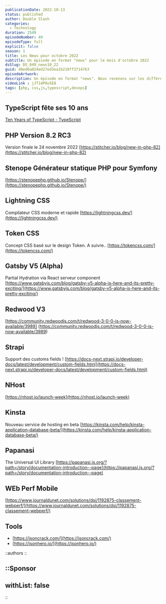 ```yaml
---
publicationDate: 2022-10-13
status: published
author: Double Slash
categories:
  - Technology
duration: 2549
episodeNumber: 49
episodeType: full
explicit: false
season: 1
title: Les News pour octobre 2022
subtitle: Un épisode en format "news" pour le mois d'octobre 2022
dsSlug: DS_049_news10_22
guid: d8ed6a024ed27ed3ea1b218ff3714763
episodeArtwork:
description: Un épisode en format "news". Nous revenons sur les différentes news des dernières semaines que nous avons retenues
videoLink : jJT14P0u5E8
tags: [php, css,js,typescript,devops]
---
```


## TypeScript fête ses 10 ans

[Ten Years of TypeScript - TypeScript](https://devblogs.microsoft.com/typescript/ten-years-of-typescript/)

## PHP Version 8.2 RC3

Version finale le 24 novembre 2022
[https://stitcher.io/blog/new-in-php-82](https://stitcher.io/blog/new-in-php-82)

## Stenope Générateur statique PHP pour Symfony

[https://stenopephp.github.io/Stenope/](https://stenopephp.github.io/Stenope/)

## Lightning CSS

Compilateur CSS moderne et rapide
[https://lightningcss.dev/](https://lightningcss.dev/)

## Token CSS

Concept CSS basé sur le design Token. A suivre..
[https://tokencss.com/](https://tokencss.com/)

## Gatsby V5 (Alpha)

Partial Hydration via React serveur component
[https://www.gatsbyjs.com/blog/gatsby-v5-alpha-is-here-and-its-pretty-exciting/](https://www.gatsbyjs.com/blog/gatsby-v5-alpha-is-here-and-its-pretty-exciting/)

## Redwood V3

[https://community.redwoodjs.com/t/redwood-3-0-0-is-now-available/3989]
(<https://community.redwoodjs.com/t/redwood-3-0-0-is-now-available/3989>)

## Strapi

Support des customs fields !
[https://docs-next.strapi.io/developer-docs/latest/development/custom-fields.html](https://docs-next.strapi.io/developer-docs/latest/development/custom-fields.html)

## NHost

[https://nhost.io/launch-week](https://nhost.io/launch-week)

## Kinsta

Nouveau service de hosting en beta [https://kinsta.com/help/kinsta-application-database-beta/](https://kinsta.com/help/kinsta-application-database-beta/)

## Papanasi

The Universal UI Library
[https://papanasi.js.org/?path=/story/documentation-introduction--page](https://papanasi.js.org/?path=/story/documentation-introduction--page)

## WEb Perf Mobile

[https://www.journaldunet.com/solutions/dsi/1192875-classement-webperf/](https://www.journaldunet.com/solutions/dsi/1192875-classement-webperf/)

## Tools

- [https://jsoncrack.com/](https://jsoncrack.com/)
- [https://jsonhero.io/](https://jsonhero.io/)

::authors
::

::Sponsor
---
withList: false
---
::

